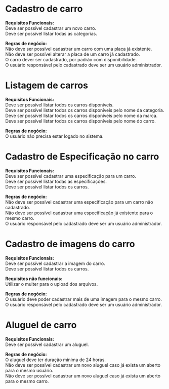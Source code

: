 # Cadastro de  carro

**Requisitos Funcionais:**\
Deve ser possível cadastrar um novo carro.\
Deve ser possível listar todas as categorias.

**Regras de negócio:**\
Não deve ser possível cadastrar um carro com uma placa já existente.\
Não deve ser possível alterar a placa de um carro já cadastrado.\
O carro dever ser cadastrado, por padrão com disponibilidade.\
O usuário responsável pelo cadastrado deve ser um usuário administrador.

# Listagem de carros

**Requisitos Funcionais:**\
Deve ser possível listar todos os carros disponiveis.\
Deve ser possível listar todos os carros disponíveis pelo nome da categoria.\
Deve ser possível listar todos os carros disponíveis pelo nome da marca.\
Deve ser possível listar todos os carros disponíveis pelo nome do carro.

**Regras de negócio:**\
O usuário não precisa estar logado no sistema.

# Cadastro de Especificação no carro

**Requisitos Funcionais:**\
Deve ser possível cadastrar uma especificação para um carro.\
Deve ser possível listar todas as especificações.\
Deve ser possível listar todos os carros. 

**Regras de negócio:**\
Não deve ser possível cadastrar uma especificação para um carro não cadastrado.\
Não deve ser possível cadastrar uma especificação já existente para o mesmo carro.\
O usuário responsável pelo cadastrado deve ser um usuário administrador.


# Cadastro de imagens do carro

**Requisitos Funcionais:**\
Deve ser possível cadastrar a imagem do carro.\
Deve ser possível listar todos os carros.

**Requisitos não funcionais:**\
Utilizar o multer para o upload dos arquivos.

**Regras de negócio:**\
O usuário deve poder cadastrar mais de uma imagem para o mesmo carro.\
O usuário responsável pelo cadastrado deve ser um usuário administrador.


# Aluguel de carro

**Requisitos Funcionais:**\
Deve ser possível cadastrar um aluguel.

**Regras de negócio:**\
O aluguel deve ter duração minima de 24 horas.\
Não deve ser possível cadastrar um novo aluguel caso já exista um aberto para o mesmo usuário.\
Não deve ser possível cadastrar um novo aluguel caso já exista um aberto para o mesmo carro.
